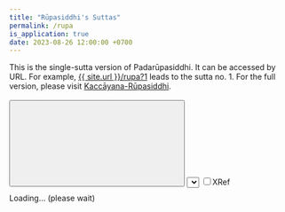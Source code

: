 ```yaml
---
title: "Rūpasiddhi's Suttas"
permalink: /rupa
is_application: true
date: 2023-08-26 12:00:00 +0700
---
```


This is the single-sutta version of Padarūpasiddhi. It can be accessed by URL. For example, [{{ site.url }}/rupa?1](/rupa?1) leads to the sutta no. 1. For the full version, please visit [Kaccāyana-Rūpasiddhi](/kaccrupa).

<div id="toolbar" style="padding-bottom:10px;padding-top:3px;z-index:10;">
<span class="toolbarbg">
<button onClick="bcUtil.toggleToolBar(kaccrupaSingle);"><svg class="icon"><use xlink:href="/assets/fontawesome/custom.svg#window-maximize"></use></svg></button>
<select id="suttaselector" title="Sutta number to go" onChange="kaccrupaSingle.goSutta();"></select>
<label for="xref"><input type="checkbox" id="xref" onClick="kaccrupaSingle.updateDisplay();">XRef</label>
</span>
</div>
<div id="textdisplay" class="textdisplay">Loading... (please wait)</div>
<script src="/assets/js/kaccrupasingle.js"></script>
<script src="/assets/js/pako_inflate.min.js"></script>
<script>
kaccrupaSingle.util = bcUtil;
kaccrupaSingle.loadText();
</script>
